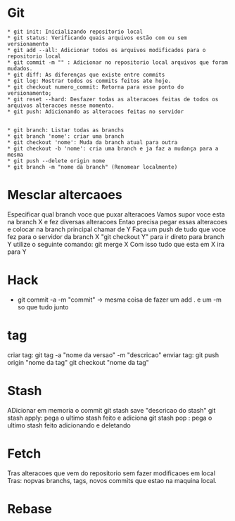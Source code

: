  # Git
    * git init: Inicializando repositorio local
    * git status: Verificando quais arquivos estão com ou sem versionamento
    * git add --all: Adicionar todos os arquivos modificados para o repositorio local
    * git commit -m "" : Adicionar no repositorio local arquivos que foram mudados.
    * git diff: As diferenças que existe entre commits
    * git log: Mostrar todos os commits feitos ate hoje.
    * git checkout numero_commit: Retorna para esse ponto do versionamento;
    * git reset --hard: Desfazer todas as alteracoes feitas de todos os arquivos alteracoes nesse momento. 
    * git push: Adicionando as alteracoes feitas no servidor


    * git branch: Listar todas as branchs
    * git branch 'nome': criar uma branch
    * git checkout 'nome': Muda da branch atual para outra 
    * git checkout -b 'nome': cria uma branch e ja faz a mudança para a mesma
    * git push --delete origin nome
    * git branch -m "nome da branch" (Renomear localmente)

# Mesclar altercaoes
   Especificar qual branch voce que puxar alteracoes 
   Vamos supor voce esta na branch X e fez diversas alteracoes
   Entao precisa pegar essas alteracoes e colocar na branch principal chamar de Y
   Faça um push de tudo que voce fez para o servidor da branch X
   "git checkout Y" para ir direto para branch Y
   utilize o seguinte comando: git merge X
   Com isso tudo que esta em X ira para Y


# Hack
   * git commit -a -m "commit" -> mesma coisa de fazer um add . e um -m so que tudo junto

# tag

criar tag: git tag -a "nome da versao" -m "descricao"
enviar tag: git push origin "nome da tag"
git checkout "nome da tag"

# Stash 

   ADicionar em memoria o commit 
   git stash save "descricao do stash"
   git stash apply: pega o ultimo stash feito e adiciona 
   git stash pop : pega o  ultimo stash feito adicionando e deletando

# Fetch
   Tras alteracoes que vem do repositorio sem fazer modificaoes em local
   Tras: nopvas branchs, tags, novos commits que estao na maquina local.

# Rebase
   